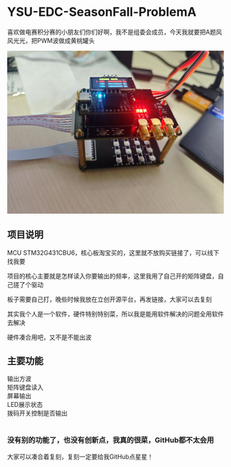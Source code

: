 # YSU-EDC-SeasonFall-ProblemA
喜欢做电赛积分赛的小朋友们你们好啊，我不是组委会成员，今天我就要把A题风风光光，把PWM波做成黄桃罐头

![001.jpg](001.jpg)
## 项目说明
MCU STM32G431CBU6，核心板淘宝买的，这里就不放购买链接了，可以线下找我要

项目的核心主要就是怎样读入你要输出的频率，这里我用了自己开的矩阵键盘，自己搓了个驱动

板子需要自己打，晚些时候我放在立创开源平台，再发链接，大家可以去复刻

其实我个人是一个软件，硬件特别特别菜，所以我是能用软件解决的问题全用软件去解决

硬件凑合用吧，又不是不能出波

## 主要功能
输出方波<br>矩阵键盘读入<br>屏幕输出<br>LED展示状态<br>拨码开关控制是否输出<br><br>

### 没有别的功能了，也没有创新点，我真的很菜，GitHub都不太会用
大家可以凑合着复刻，复刻一定要给我GitHub点星星！